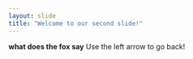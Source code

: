 ```yaml
---
layout: slide
title: "Welcome to our second slide!"
---
```

**what does the fox say**
Use the left arrow to go back!
